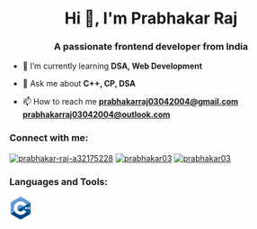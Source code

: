 <h1 align="center">Hi 👋, I'm Prabhakar Raj</h1>
<h3 align="center">A passionate frontend developer from India</h3>

- 🌱 I’m currently learning **DSA, Web Development**

- 💬 Ask me about **C++, CP, DSA**

- 📫 How to reach me **prabhakarraj03042004@gmail.com prabhakarraj03042004@outlook.com**

<h3 align="left">Connect with me:</h3>
<p align="left">
<a href="https://linkedin.com/in/prabhakar-raj-a32175228" target="blank"><img align="center" src="https://raw.githubusercontent.com/rahuldkjain/github-profile-readme-generator/master/src/images/icons/Social/linked-in-alt.svg" alt="prabhakar-raj-a32175228" height="30" width="40" /></a>
<a href="https://www.codechef.com/users/prabhakar03" target="blank"><img align="center" src="https://cdn.jsdelivr.net/npm/simple-icons@3.1.0/icons/codechef.svg" alt="prabhakar03" height="30" width="40" /></a>
<a href="https://codeforces.com/profile/prabhakar03" target="blank"><img align="center" src="https://raw.githubusercontent.com/rahuldkjain/github-profile-readme-generator/master/src/images/icons/Social/codeforces.svg" alt="prabhakar03" height="30" width="40" /></a>
</p>

<h3 align="left">Languages and Tools:</h3>
<p align="left"> <a href="https://www.w3schools.com/cpp/" target="_blank" rel="noreferrer"> <img src="https://raw.githubusercontent.com/devicons/devicon/master/icons/cplusplus/cplusplus-original.svg" alt="cplusplus" width="40" height="40"/> </a> </p>
